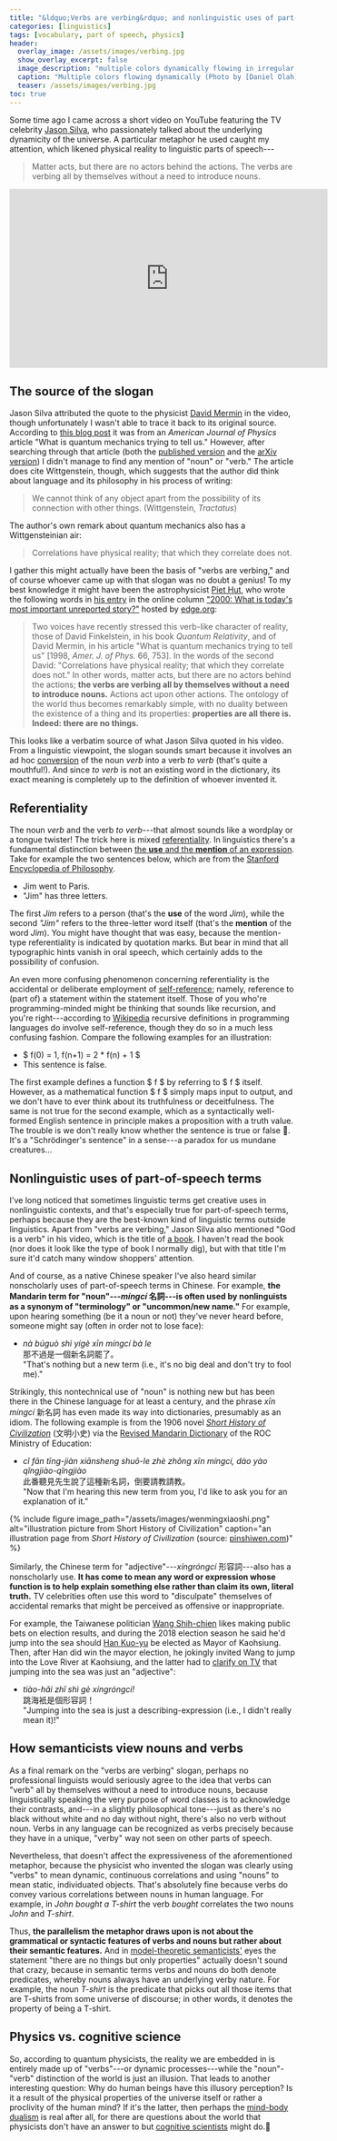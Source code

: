 ```yaml
---
title: "&ldquo;Verbs are verbing&rdquo; and nonlinguistic uses of part-of-speech terms"
categories: [linguistics]
tags: [vocabulary, part of speech, physics]
header:
  overlay_image: /assets/images/verbing.jpg
  show_overlay_excerpt: false
  image_description: "multiple colors dynamically flowing in irregular shapes"
  caption: "Multiple colors flowing dynamically (Photo by [Daniel Olah](https://unsplash.com/@danesduet?utm_source=unsplash&utm_medium=referral&utm_content=creditCopyText) on [Unsplash](https://unsplash.com/s/photos/color?utm_source=unsplash&utm_medium=referral&utm_content=creditCopyText))"
  teaser: /assets/images/verbing.jpg
toc: true
---
```


Some time ago I came across a short video on YouTube featuring the TV celebrity [Jason Silva](https://www.thisisjasonsilva.com), who passionately talked about the underlying dynamicity of the universe. A particular metaphor he used caught my attention, which likened physical reality to linguistic parts of speech---

> Matter acts, but there are no actors behind the actions. The verbs are verbing all by themselves without a need to introduce nouns.

<iframe width="560" height="315" src="https://www.youtube-nocookie.com/embed/JW8dqT90BLs" frameborder="0" allow="accelerometer; autoplay; encrypted-media; gyroscope; picture-in-picture" allowfullscreen></iframe>

## The source of the slogan
Jason Silva attributed the quote to the physicist [David Mermin](https://en.wikipedia.org/wiki/N._David_Mermin) in the video, though unfortunately I wasn't able to trace it back to its original source. According to [this blog post](https://kk.org/thetechnium/the-fifth-and-s/) it was from an *American Journal of Physics* article "What is quantum mechanics trying to tell us." However, after searching through that article (both the [published version](https://aapt.scitation.org/doi/10.1119/1.18955) and the [arXiv version](https://arxiv.org/abs/quant-ph/9801057)) I didn't manage to find any mention of "noun" or "verb." The article does cite Wittgenstein, though, which suggests that the author did think about language and its philosophy in his process of writing:

> We cannot think of any object apart from the possibility of its connection with other things. (Wittgenstein, *Tractatus*)

The author's own remark about quantum mechanics also has a Wittgensteinian air:

> Correlations have physical reality; that which they correlate does not.

I gather this might actually have been the basis of "verbs are verbing," and of course whoever came up with that slogan was no doubt a genius! To my best knowledge it might have been the astrophysicist [Piet Hut](https://en.wikipedia.org/wiki/Piet_Hut), who wrote the following words in [his entry](https://www.edge.org/response-detail/11514) in the online column ["2000: What is today's most important unreported story?"](https://www.edge.org/annual-question/what-is-todays-most-important-unreported-story) hosted by [edge.org](https://www.edge.org):

> Two voices have recently stressed this verb-like character of reality, those of David Finkelstein, in his book *Quantum Relativity*, and of David Mermin, in his article "What is quantum mechanics trying to tell us" [1998, *Amer. J. of Phys.* 66, 753]. In the words of the second David: "Correlations have physical reality; that which they correlate does not." In other words, matter acts, but there are no actors behind the actions; **the verbs are verbing all by themselves without a need to introduce nouns.** Actions act upon other actions. The ontology of the world thus becomes remarkably simple, with no duality between the existence of a thing and its properties: **properties are all there is. Indeed: there are no things.**

This looks like a verbatim source of what Jason Silva quoted in his video. From a linguistic viewpoint, the slogan sounds smart because it involves an ad hoc [conversion](https://en.wikipedia.org/wiki/Conversion_(word_formation)) of the noun *verb* into a verb *to verb* (that's quite a mouthful!). And since *to verb* is not an existing word in the dictionary, its exact meaning is completely up to the definition of whoever invented it.

## Referentiality
The noun *verb* and the verb *to verb*---that almost sounds like a wordplay or a tongue twister! The trick here is mixed [referentiality](https://lexicon.hum.uu.nl/?lemma=Referential+expression&lemmacode=328&lemma=Referential+expression&lemmacode=328). In linguistics there's a fundamental distinction between [the **use** and the **mention** of an expression](https://en.wikipedia.org/wiki/Use–mention_distinction). Take for example the two sentences below, which are from the [Stanford Encyclopedia of Philosophy](https://plato.stanford.edu/entries/quotation/#UseMentDist).

- Jim went to Paris.
- "Jim" has three letters.

The first *Jim* refers to a person (that's the **use** of the word *Jim*), while the second *"Jim"* refers to the three-letter word itself (that's the **mention** of the word *Jim*). You might have thought that was easy, because the mention-type referentiality is indicated by quotation marks. But bear in mind that all typographic hints vanish in oral speech, which certainly adds to the possibility of confusion.

An even more confusing phenomenon concerning referentiality is the accidental or deliberate employment of [self-reference](https://en.wikipedia.org/wiki/Self-reference); namely, reference to (part of) a statement within the statement itself. Those of you who're programming-minded might be thinking that sounds like recursion, and you're right---according to [Wikipedia](https://en.wikipedia.org/wiki/Self-reference#In_logic,_mathematics_and_computing) recursive definitions in programming languages do involve self-reference, though they do so in a much less confusing fashion. Compare the following  examples for an illustration:

- $ f(0) = 1, f(n+1) = 2 * f(n) + 1 $
- This sentence is false.

The first example defines a function $ f $ by referring to $ f $ itself. However, as a mathematical function $ f $ simply maps input to output, and we don't have to ever think about its truthfulness or deceitfulness. The same is not true for the second example, which as a syntactically well-formed English sentence in principle makes a proposition with a truth value. The trouble is we don't really know whether the sentence is true or false 🤯. It's a "Schrödinger's sentence" in a sense---a paradox for us mundane creatures...

## Nonlinguistic uses of part-of-speech terms
I've long noticed that sometimes linguistic terms get creative uses in nonlinguistic contexts, and that's especially true for part-of-speech terms, perhaps because they are the best-known kind of linguistic terms outside linguistics. Apart from "verbs are verbing," Jason Silva also mentioned "God is a verb" in his video, which is the title of [a book](https://books.google.com/books/about/God_is_a_Verb.html?id=hooRAQAAIAAJ&source=kp_book_description). I haven't read the book (nor does it look like the type of book I normally dig), but with that title I'm sure it'd catch many window shoppers' attention.

And of course, as a native Chinese speaker I've also heard similar nonscholarly uses of part-of-speech terms in Chinese. For example, **the Mandarin term for "noun"---*míngcí* <span class="hanyu">名詞</span>---is often used by nonlinguists as a synonym of "terminology" or "uncommon/new name."** For example, upon hearing something (be it a noun or not) they've never heard before, someone might say (often in order not to lose face):

- *nà búguò shì yígè xīn míngcí bà le*<br><span class="hanyu">那不過是一個新名詞罷了。</span><br>"That's nothing but a new term (i.e., it's no big deal and don't try to fool me)."

Strikingly, this nontechnical use of "noun" is nothing new but has been there in the Chinese language for at least a century, and the phrase *xīn míngcí* <span class="hanyu">新名詞</span> has even made its way into dictionaries, presumably as an idiom. The following example is from the 1906 novel [*Short History of Civilization*](https://en.wikipedia.org/wiki/Modern_Times_(novel)) (<span class="hanyu">文明小史</span>) via the [Revised Mandarin Dictionary](http://dict.revised.moe.edu.tw/cgi-bin/cbdic/gsweb.cgi?o=dcbdic&searchid=Z00000109078) of the ROC Ministry of Education:

- *cǐ fān tīng-jiàn xiānsheng shuō-le zhè zhǒng xīn míngcí, dào yào qǐngjiào-qǐngjiào*<br><span class="hanyu">此番聽見先生說了這種新名詞，倒要請教請教。</span><br>"Now that I'm hearing this new term from you, I'd like to ask you for an explanation of it."

{% include figure image_path="/assets/images/wenmingxiaoshi.png" alt="illustration picture from Short History of Civilization" caption="an illustration page from <i>Short History of Civilization</i> (source: [pinshiwen.com](https://www.pinshiwen.com/cidian/mingqing/2019050620202.html))" %}

Similarly, the Chinese term for "adjective"---*xíngróngcí* <span class="hanyu">形容詞</span>---also has a nonscholarly use. **It has come to mean any word or expression whose function is to help explain something else rather than claim its own, literal truth.** TV celebrities often use this word to "disculpate" themselves of accidental remarks that might be perceived as offensive or inappropriate.

For example, the Taiwanese politician [Wang Shih-chien](https://en.wikipedia.org/wiki/Wang_Shih-chien) likes making public bets on election results, and during the 2018 election season he said he'd jump into the sea should [Han Kuo-yu](https://en.wikipedia.org/wiki/Han_Kuo-yu) be elected as Mayor of Kaohsiung. Then, after Han did win the mayor election, he jokingly invited Wang to jump into the Love River at Kaohsiung, and the latter had to [clarify on TV](https://www.mirrormedia.mg/story/20181127soc008/) that jumping into the sea was just an "adjective":

- *tiào-hǎi zhǐ shì gè xíngróngcí!*<br><span class="hanyu">跳海衹是個形容詞！</span><br>"Jumping into the sea is just a describing-expression (i.e., I didn't really mean it)!"

## How semanticists view nouns and verbs
As a final remark on the "verbs are verbing" slogan, perhaps no professional linguists would seriously agree to the idea that verbs can "verb" all by themselves without a need to introduce nouns, because linguistically speaking the very purpose of word classes is to acknowledge their contrasts, and---in a slightly philosophical tone---just as there's no black without white and no day without night, there's also no verb without noun. Verbs in any language can be recognized as verbs precisely because they have in a unique, "verby" way not seen on other parts of speech.

Nevertheless, that doesn't affect the expressiveness of the aforementioned metaphor, because the physicist who invented the slogan was clearly using "verbs" to mean dynamic, continuous correlations and using "nouns" to mean static, individuated objects. That's absolutely fine because verbs do convey various correlations between nouns in human language. For example, in *John bought a T-shirt* the verb *bought* correlates the two nouns *John* and *T-shirt*.

Thus, **the parallelism the metaphor draws upon is not about the grammatical or syntactic features of verbs and nouns but rather about their semantic features.** And in [model-theoretic semanticists'](https://en.wikipedia.org/wiki/Formal_semantics_(linguistics)) eyes the statement "there are no things but only properties" actually doesn't sound that crazy, because in semantic terms verbs and nouns do both denote predicates, whereby nouns always have an underlying verby nature. For example, the noun *T-shirt* is the predicate that picks out all those items that are T-shirts from some universe of discourse; in other words, it denotes the property of being a T-shirt.

## Physics vs. cognitive science
So, according to quantum physicists, the reality we are embedded in is entirely made up of "verbs"---or dynamic processes---while the "noun"-"verb" distinction of the world is just an illusion. That leads to another interesting question: Why do human beings have this illusory perception? Is it a result of the physical properties of the universe itself or rather a proclivity of the human mind? If it's the latter, then perhaps the [mind-body dualism](https://en.wikipedia.org/wiki/Mind–body_dualism) is real after all, for there are questions about the world that physicists don't have an answer to but [cognitive scientists](https://en.wikipedia.org/wiki/Cognitive_science) might do.🖖
